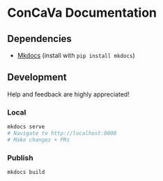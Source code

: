 # ConCaVa Documentation

## Dependencies

- [Mkdocs](http://www.mkdocs.org/) (install with `pip install mkdocs`)

## Development

Help and feedback are highly appreciated!

### Local

```bash
mkdocs serve
# Navigate to http://localhost:8000
# Make changes + PRs
```

### Publish

```bash
mkdocs build
```
